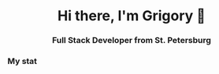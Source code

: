 <div id="header" align="center">
    <h1>Hi there, I'm  Grigory 👋</h1>
    <h3>Full Stack Developer from St. Petersburg</h3>
</div>

### My stat

<div id="stat" align="center">
    <img src="https://github-profile-summary-cards.vercel.app/api/cards/profile-details?username=grigoryaleksanyan&theme=github_dark" alt=""/>
    <img src="https://github-profile-summary-cards.vercel.app/api/cards/most-commit-language?username=grigoryaleksanyan&theme=github_dark" alt=""/>
     <img src="https://github-profile-summary-cards.vercel.app/api/cards/stats?username=grigoryaleksanyan&theme=github_dark" alt=""/>
</div>
